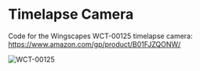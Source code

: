# Timelapse Camera 

Code for the Wingscapes WCT-00125 timelapse camera: https://www.amazon.com/gp/product/B01FJZQONW/

![WCT-00125](https://images-na.ssl-images-amazon.com/images/I/91t22jAdPnL._AC_SX679_.jpg)
